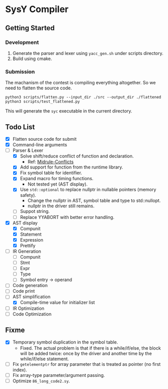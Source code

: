 # SysY Compiler

## Getting Started

### Development

1. Generate the parser and lexer using `yacc_gen.sh` under scripts directory.
2. Build using cmake.

### Submission

The machanism of the contest is compiling everything altogether. So we need to flatten the source code.

```shell
python3 scripts/flatten.py --input_dir ./src --output_dir ./flattened
python3 scripts/test_flattened.py
```

This will generate the `syc` executable in the current directory.

## Todo List

- [x] Flatten source code for submit
- [x] Command-line arguments
- [ ] Parser & Lexer
  - [x] Solve shift/reduce conflict of function and declaration.
    - Ref: [Midrule-Conflicts](https://www.gnu.org/software/bison/manual/html_node/Midrule-Conflicts.html)
  - [x] Add support for function from the runtime library.
  - [x] Fix symbol table for identifier.
  - [x] Expand macro for timing functions.
    - Not tested yet (AST display).
  - [x] Use `std::optional` to replace nullptr in nullable pointers (memory safety).
    - Change the nullptr in AST, symbol table and type to std::nullopt.
    - nullptr in the driver still remains.
  - [ ] Suppot string.
  - [ ] Replace YYABORT with better error handling.
- [x] AST display
  - [x] Compunit
  - [x] Statement
  - [x] Expression
  - [x] Prettify
- [ ] IR Generation
  - [ ] Compunit
  - [ ] Stmt
  - [ ] Expr
  - [ ] Type
  - [ ] Symbol entry -> operand
- [ ] Code generation
- [ ] Code print
- [ ] AST simplification
  - [x] Compile-time value for initializer list
- [ ] IR Optimization
- [ ] Code Optimization

## Fixme

- [x] Temporary symbol duplication in the symbol table.
  - Fixed. The actual problem is that if there is a while/if/else, the block will be added twice: once by the driver and another time by the while/if/else statement.
- [ ] Fix `getelementptr` for array parameter that is treated as pointer (no first index).
- [ ] Fix array-type parameter/argument passing.
- [ ] Optimize `86_long_code2.sy`.
